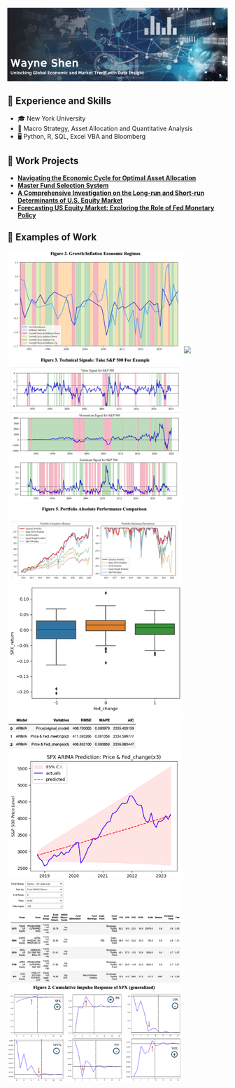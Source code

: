 ![Banner](https://github.com/wayne-kuanghui-shen/wayne-kuanghui-shen/blob/main/file/banner.png)

<h2>👤 Experience and Skills </h2>

- 🎓 New York University
- 💼 Macro Strategy, Asset Allocation and Quantitative Analysis
- 🖥 Python, R, SQL, Excel VBA and Bloomberg

<h2>📂 Work Projects</h2>

- <b>[Navigating the Economic Cycle for Optimal Asset Allocation](https://github.com/wayne-kuanghui-shen/python-cycle_adjusted_asset_allocation)</b>
- <b>[Master Fund Selection System](https://github.com/wayne-kuanghui-shen/python-master_fund_selection_system/blob/main/README.md)</b>
- <b>[A Comprehensive Investigation on the Long-run and Short-run Determinants of U.S. Equity Market](https://github.com/wayne-kuanghui-shen/python-spx_pricing_vecm_modeling)</b>
- <b>[Forecasting US Equity Market: Exploring the Role of Fed Monetary Policy](https://github.com/wayne-kuanghui-shen/python-spx_fed_arima.var_modeling)</b>

<h2>📜 Examples of Work</h2>

<img src="https://github.com/wayne-kuanghui-shen/python-multi-strat-dynamic-asset-allocation/blob/main/highlights/macro_signal.png" width="400"> <img src="https://github.com/wayne-kuanghui-shen/python_cycle-adjusted-asset-allocation/blob/main/highlights/within-cycle-return.png" width="400">
<img src="https://github.com/wayne-kuanghui-shen/python-multi-strat-dynamic-asset-allocation/blob/main/highlights/technical_signal.png" width="400"> <img src="https://github.com/wayne-kuanghui-shen/python-multi-strat-dynamic-asset-allocation/blob/main/highlights/performance_visualization.png" width="400">
<img src="https://github.com/wayne-kuanghui-shen/python-spx_fed_arima.var_modeling/blob/main/highlights/fed_change.png" width="400"> <img src="https://github.com/wayne-kuanghui-shen/python-spx_fed_arima.var_modeling/blob/main/highlights/arima.png" width="400">
<img src="https://github.com/wayne-kuanghui-shen/python-master_fund_selection_system/blob/main/highlights/example_equity.png" width="400"> <img src="https://github.com/wayne-kuanghui-shen/python-spx_pricing_vecm_modeling/blob/main/highlights/impluse_response.png" width="400">
